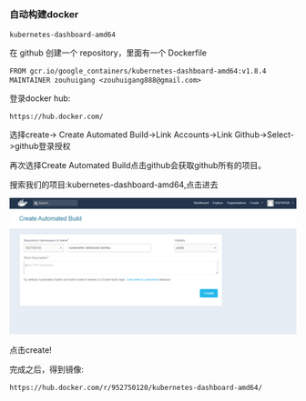 ### 自动构建docker


	kubernetes-dashboard-amd64



在 github 创建一个 repository，里面有一个 Dockerfile

	FROM gcr.io/google_containers/kubernetes-dashboard-amd64:v1.8.4
	MAINTAINER zouhuigang <zouhuigang888@gmail.com>


登录docker hub:

	https://hub.docker.com/

选择create-> Create Automated Build->Link Accounts->Link Github->Select->github登录授权

再次选择Create Automated Build点击github会获取github所有的项目。


搜索我们的项目:kubernetes-dashboard-amd64,点击进去


![image](./images/20180103195308.png)


点击create!


完成之后，得到镜像:


	https://hub.docker.com/r/952750120/kubernetes-dashboard-amd64/


